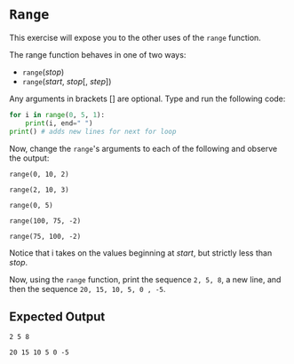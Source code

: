 # `Range`

This exercise will expose you to the other uses of the `range` function.

The range function behaves in one of two ways:

- `range`(_stop_)
- `range`(_start_, _stop_[, _step_])

Any arguments in brackets [] are optional. Type and run the following code:

```python
for i in range(0, 5, 1):
    print(i, end=" ")
print() # adds new lines for next for loop
```

Now, change the `range`'s arguments to each of the following and observe the output:

```
range(0, 10, 2)

range(2, 10, 3)

range(0, 5)

range(100, 75, -2)

range(75, 100, -2)
```

Notice that i takes on the values beginning at _start_, but strictly less than _stop_.

Now, using the `range` function, print the sequence `2, 5, 8`, a new line, and then the sequence `20, 15, 10, 5, 0 , -5`.


## Expected Output

```
2 5 8

20 15 10 5 0 -5
```

